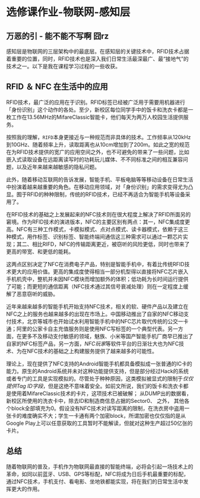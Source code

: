 # 选修课作业-物联网-感知层 #

## 万恶的引 - 能不能不写啊 囧rz ##

感知层是物联网的三层架构中的最底层。在感知层的关键技术中，RFID技术占据着重要的位置，同时，RFID技术也是深入我们日常生活最深最广、最“接地气”的技术之一。以下是我在课程学习过程的一些收获。

## RFID ＆ NFC 在生活中的应用 ##

RFID技术，最广泛的应用在于识别。RFID标签已经被广泛用于需要用机器进行「身份识别」这个动作的各处。至少，新校区每位同学手中的饭卡和洗衣卡都是一枚工作在13.56MHz的MifareClassic智能卡，他们每天为两万人校园生活提供服务。

按照我的理解，`RIFD`本身更接近与一种规范而非具体的技术。工作频率从120kHz到10GHz、随着频率上升，读取距离也从10cm增加到了200m。如此之宽的规范在为RFID技术提供的宽广的应用空间之外，也不可避免的带来了一些问题，比如嵌入式读取设备在远距离读写时的功耗玩儿媒体、不不同标准之间的相互兼容问题，以及近年来越来越敏感的隐私问题。

此外，随着移动互联网的告诉发展，智能手机、平板电脑等等移动设备在日常生活中扮演着越来越重要的角色。在移动应用领域，对「身份识别」的需求变得尤为凸显。囿于RFID的种种限制，传统的RFID技术，已经不再适合为智能手机等设备采用了。

在RFID技术的基础之上发展起来的NFC技术则在很大程度上解决了RFID所面另的窘境。作为RFID技术的演进版本，NFC的主要区别有两点：其一，NFC集成度更高。NFC有三种工作模式，卡模拟模式、点对点模式、读卡器模式，依赖于这三种模式，用作标签、识别标签、智能终端间通信这三种需求可以通过一颗芯片实现；其二、相比RIFD，NFC的传输距离更近，被窃听的风险更低，同时也带来了更高的带宽、和更低的能耗。

这两点区别决定了NFC在消费电子产品，特别是智能手机中，有着比传统RFID技术更大的应用价值。更高的集成度使得相当一部分机型得以直接将NFC芯片嵌入手机机壳中，整机并未因NFC模块而增加额外的体积；低功耗为长时间运行提供了可能；而更短的通信距离（NFC技术通过其信号衰减处理）则在一定程度上缓解了恶意窃听的威胁。

近年来越来越多的智能手机开始支持NFC技术，相关的软、硬件产品以及建立在NFC之上的服务也越来越多的出现在市场上。中国移动推出了自家的NFC移动支付技术，北京等城市也开始试水利用智能手机中的NFC芯片取代传统的公交一卡通；阿里的公家卡自主充值服务则是使用NFC写标签的一个典型代表。另一方面，在更多不及移动支付敏感的领域，魅族、小米等国产智能手机厂商早已推出了自家的NFC标签产品，另一方面，*NFC玩家*等软件平台的日渐壮大也为NFC技术、为在NFC技术的基础之上构建服务提供了越来越多的可能性。

理论上，现在提供了NFC支持的Android智能手机都具备模拟成一张普通的IC卡的能力。原生的Android系统并未对这种功能提供支持，但是部分经过Hack的系统或者专门的工具是实现模拟的。尽管处于种种原因，这类模拟被显式的限制于*仅仅提供Tag ID字段*，但是这绝不意味着安全。如前文所说，我们的饭卡和洗衣卡都是使用着MifareClassic技术的卡片，这项技术已被破解；
从DUMP出的数据看，新校区所使用的洗衣卡中，除去ID和制造商信息占据的Sector0、 之外，
其他各个block全部填充为0。假设没有NFC技术对读写距离的限制，在洗衣房中盗用一张卡的难度确实不大；学生一卡通有两个加密block，所谓加密也仅仅指的是从Google Play上可以任意获取的工具暂时不能解读，但就对这种生产超过50亿张的卡片。

## 总结 ##

随着物联网的普及，手机作为物联网最直接的智能终端，必将会引起一场技术上的革命，如同以前蓝牙、USB、GPS等标配，NFC将成为日后手机最重要的标配，通过NFC技术，手机支付、看电影、坐地铁都能实现，将在我们的日常生活中发挥更大的作用。